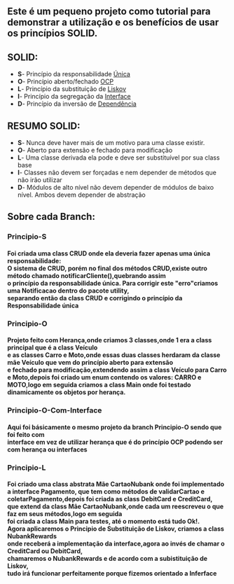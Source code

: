 <h2>Este é um pequeno projeto como tutorial para demonstrar a utilização e os benefícios de usar os princípios SOLID.</h2>
<h2>SOLID:</h2>
<ul>
   <li><b>S</b>- Princípio da responsabilidade <a href="https://en.wikipedia.org/wiki/Single-responsibility_principle">Única</a></li>
   <li><b>O</b>- Princípio aberto/fechado <a href="https://pt.wikipedia.org/wiki/Princípio_do_aberto/fechado">OCP</a></li>
   <li><b>L</b>- Princípio da substituição de <a href="https://pt.wikipedia.org/wiki/Princípio_da_substituição_de_Liskov">Liskov</a></li>
   <li><b>I</b>- Princípio da segregação da <a href="https://pt.wikipedia.org/wiki/Princípio_da_segregação_de_Interface#:~:text=No%20campo%20da%20engenharia%20de,de%20métodos%20que%20não%20utiliza.&text=O%20ISP%20é%20um%20dos,de%20Alto%20Coesão%20do%20GRASP.">Interface</a></li>
   <li><b>D</b>- Princípio da inversão de <a href="https://pt.wikipedia.org/wiki/Princípio_da_inversão_de_dependência#:~:text=O%20princípio%20estabelece%20que%3A,que%20devem%20depender%20de%20abstrações.">Dependência</a></li>
</ul>
<h2>RESUMO SOLID:</h2>
<ul>
 <li><b>S</b>- Nunca deve haver mais de um motivo para uma classe existir.</li>
 <li><b>O</b>- Aberto para extensão e fechado para modificação</li>
 <li><b>L</b>- Uma classe derivada ela pode e deve ser substituível por sua class base</li>
 <li><b>I</b>- Classes não devem ser forçadas e nem depender de métodos que não irão utilizar</li>
 <li><b>D</b>- Módulos de alto nível não devem depender de módulos de baixo nível. Ambos devem depender de abstração</li>
</ul>

<h2>Sobre cada Branch:</h2>

<b><h3>Principio-S</h3></b> 
<h4>Foi criada uma class CRUD onde ela deveria fazer apenas uma única responsabilidade:</br>O sistema de CRUD,
porém no final dos métodos CRUD,existe outro método chamado notificarCliente(),quebrando assim </br> o princípio da responsabilidade única. 
Para corrigir este "erro"criamos uma Notificacao dentro do pacote utility,</br> separando então da class CRUD e corrigindo o princípio da Responsabilidade única</h4>

<b><h3>Principio-O</h3></b>
<h4>Projeto feito com Herança,onde criamos 3 classes,onde 1 era a class principal que é a class Veículo</br>
e as classes Carro e Moto,onde essas duas classes herdaram da classe mãe Veículo que vem do princípio aberto para extensão</br>
e fechado para modificação,extendendo assim a class Veículo para Carro e Moto,depois foi criado um enum contendo os valores:
CARRO e MOTO,logo em seguida criamos a class Main onde foi testado dinamicamente os objetos por herança.</h4

<b><h3>Principio-O-Com-Interface</h3></b>
<h4>Aqui foi básicamente o mesmo projeto da branch <strong>Principio-O</strong> sendo que foi feito com </br>
interface em vez de utilizar herança que é do princípio OCP podendo ser com herança ou interfaces</h4>

<b><h3>Principio-L</h3></b>
<h4>Foi criado uma class abstrata Mãe CartaoNubank onde foi implementado a interface Pagamento,</<br>
que tem como métodos de validarCartao e coletarPagamento,depois foi criada as class DebitCard e CreditCard,</br>
que extend da class Mãe CartaoNubank,onde cada um reescreveu o que faz em seus métodos,logo em seguida </br>
foi criada a class Main para testes, até o momento está tudo Ok!.</br>
Agora aplicaremos o Principio de Substituição de Liskov, criamos a class NubankRewards </br>
onde receberá a implementação da interface,agora ao invés de chamar o CreditCard ou DebitCard,</br>
chamaremos o NubankRewards e de acordo com a subistituição de Liskov,</br>
tudo irá funcionar perfeitamente porque fizemos orientado a Inferface</h4>

